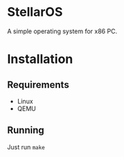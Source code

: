 # StellarOS
A simple operating system for x86 PC.
# Installation
## Requirements
- Linux
- QEMU
## Running
Just run `make`